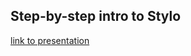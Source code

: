 ## Step-by-step intro to Stylo


[link to presentation](https://computationalstylistics.github.io/stylo_nutshell/)

